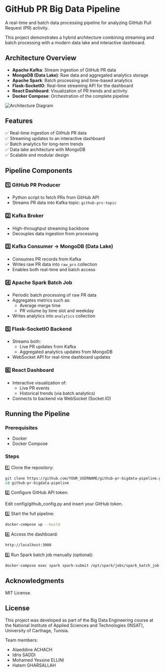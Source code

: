 # GitHub PR Big Data Pipeline

A real-time and batch data processing pipeline for analyzing GitHub Pull Request (PR) activity.

This project demonstrates a hybrid architecture combining streaming and batch processing with a modern data lake and interactive dashboard.

## Architecture Overview

- **Apache Kafka**: Stream ingestion of GitHub PR data
- **MongoDB (Data Lake)**: Raw data and aggregated analytics storage
- **Apache Spark**: Batch processing and time-based analytics
- **Flask-SocketIO**: Real-time streaming API for the dashboard
- **React Dashboard**: Visualization of PR trends and activity
- **Docker Compose**: Orchestration of the complete pipeline

![Architecture Diagram](https://github.com/user-attachments/assets/95063cf7-de87-4c41-aa2c-f1ea6bda5347)

## Features

✅ Real-time ingestion of GitHub PR data  
✅ Streaming updates to an interactive dashboard  
✅ Batch analytics for long-term trends  
✅ Data lake architecture with MongoDB  
✅ Scalable and modular design  

## Pipeline Components

### 1️⃣ GitHub PR Producer

- Python script to fetch PRs from GitHub API
- Streams PR data into Kafka topic: `github-prs-topic`

### 2️⃣ Kafka Broker

- High-throughput streaming backbone
- Decouples data ingestion from processing

### 3️⃣ Kafka Consumer → MongoDB (Data Lake)

- Consumes PR records from Kafka
- Writes raw PR data into `raw_prs` collection
- Enables both real-time and batch access

### 4️⃣ Apache Spark Batch Job

- Periodic batch processing of raw PR data
- Aggregates metrics such as:
  - Average merge time
  - PR volume by time slot and weekday
- Writes analytics into `analytics` collection

### 5️⃣ Flask-SocketIO Backend

- Streams both:
  - Live PR updates from Kafka
  - Aggregated analytics updates from MongoDB
- WebSocket API for real-time dashboard updates

### 6️⃣ React Dashboard

- Interactive visualization of:
  - Live PR events
  - Historical trends (via batch analytics)
- Connects to backend via WebSocket (Socket.IO)

## Running the Pipeline

### Prerequisites

- Docker
- Docker Compose

### Steps

1️⃣ Clone the repository:

```bash
git clone https://github.com/YOUR_USERNAME/github-pr-bigdata-pipeline.git
cd github-pr-bigdata-pipeline
```

2️⃣ Configure GitHub API token:

Edit config/github_config.py and insert your GitHub token.

3️⃣ Start the full pipeline:

```bash
docker-compose up --build
```

4️⃣ Access the dashboard:
```bash
http://localhost:3000
```

5️⃣ Run Spark batch job manually (optional):

```bash
docker-compose exec spark spark-submit /opt/spark/jobs/spark_batch_job.py
```

## Acknowledgments
MIT License.

## License
This project was developed as part of the Big Data Engineering course at the National Institute of Applied Sciences and Technologies (INSAT), University of Carthage, Tunisia.

Team members:
* Alaeddine ACHACH
* Idris SADDI
* Mohamed Yessine ELLINI
* Hatem GHARSALLAH

